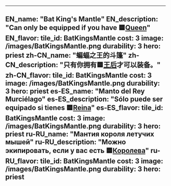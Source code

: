 ---

EN_name: "Bat King's Mantle"
EN_description: "Can only be equipped if you have 🟦<a href = '../en/unknown_type000#PerkQueen'>Queen</a>"
EN_flavor: 
tile_id: BatKingsMantle
cost: 3
image: /images/BatKingsMantle.png
durability: 3
hero: priest
zh-CN_name: "蝙蝠之王的斗篷"
zh-CN_description: "只有你拥有🟦<a href = '../zh_cn/unknown_type000#PerkQueen'>王后</a>才可以装备。"
zh-CN_flavor: 
tile_id: BatKingsMantle
cost: 3
image: /images/BatKingsMantle.png
durability: 3
hero: priest
es-ES_name: "Manto del Rey Murciélago"
es-ES_description: "Sólo puede ser equipado si tienes 🟦<a href = '../es_es/unknown_type000#PerkQueen'>Reina</a>"
es-ES_flavor: 
tile_id: BatKingsMantle
cost: 3
image: /images/BatKingsMantle.png
durability: 3
hero: priest
ru-RU_name: "Мантия короля летучих мышей"
ru-RU_description: "Можно экипировать, если у вас есть 🟦<a href = '../ru_ru/unknown_type000#PerkQueen'>Королева</a>"
ru-RU_flavor: 
tile_id: BatKingsMantle
cost: 3
image: /images/BatKingsMantle.png
durability: 3
hero: priest
---